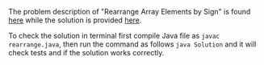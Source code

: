 The problem description of "Rearrange Array Elements by Sign" is found [here](https://leetcode.com/problems/rearrange-array-elements-by-sign/) while the solution is provided [here](https://github.com/aurimas13/Solutions-To-Problems/blob/main/LeetCode/py%20Solutions/Rearrange%20Array%20Elements%20by%20Sign/rearrange.py).

To check the solution in terminal first compile Java file as `javac rearrange.java`, then run the command as follows `java Solution` and it will check tests and if the solution works correctly.
